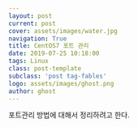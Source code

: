 ```yaml
---
layout: post
current: post
cover: assets/images/water.jpg
navigation: True
title: CentOS7 포트 관리
date: 2019-07-25 10:18:00
tags: Linux
class: post-template
subclass: 'post tag-fables'
logo: assets/images/ghost.png
author: ghost
---
```

포트관리 방법에 대해서 정리하려고 한다.
